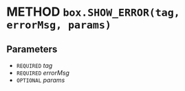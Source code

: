 # METHOD `box.SHOW_ERROR(tag, errorMsg, params)`

## Parameters
* `REQUIRED` *tag*
* `REQUIRED` *errorMsg*
* `OPTIONAL` *params*
